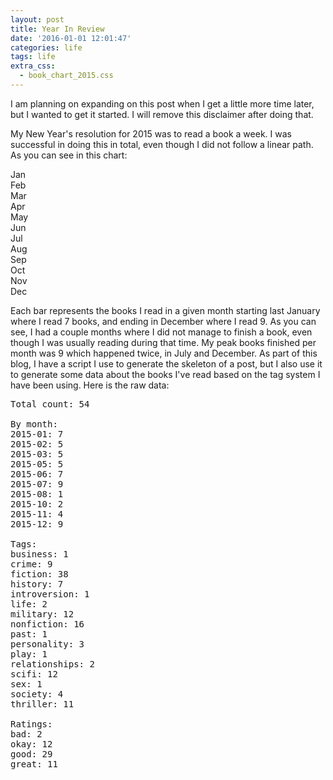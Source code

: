 ```yaml
---
layout: post
title: Year In Review
date: '2016-01-01 12:01:47'
categories: life
tags: life
extra_css:
  - book_chart_2015.css
---
```


I am planning on expanding on this post when I get a little more time later,
but I wanted to get it started. I will remove this disclaimer after doing
that.

My New Year's resolution for 2015 was to read a book a week. I was successful
in doing this in total, even though I did not follow a linear path. As you can
see in this chart:

<div class="chart"><div class="bar bar-7"><span class="text">Jan</span></div><div class="bar bar-5"><span class="text">Feb</span></div><div class="bar bar-5"><span class="text">Mar</span></div><div class="bar bar-0"><span class="text">Apr</span></div><div class="bar bar-5"><span class="text">May</span></div><div class="bar bar-7"><span class="text">Jun</span></div><div class="bar bar-9"><span class="text">Jul</span></div><div class="bar bar-1"><span class="text">Aug</span></div><div class="bar bar-0"><span class="text">Sep</span></div><div class="bar bar-2"><span class="text">Oct</span></div><div class="bar bar-4"><span class="text">Nov</span></div><div class="bar bar-9"><span class="text">Dec</span></div></div>

Each bar represents the books I read in a given month starting last January
where I read 7 books, and ending in December where I read 9. As you can see,
I had a couple months where I did not manage to finish a book, even though
I was usually reading during that time. My peak books finished per month was
9 which happened twice, in July and December. As part of this blog, I have
a script I use to generate the skeleton of a post, but I also use it
to generate some data about the books I've read based on the tag system
I have been using. Here is the raw data:

<pre>
Total count: 54

By month:
2015-01: 7
2015-02: 5
2015-03: 5
2015-05: 5
2015-06: 7
2015-07: 9
2015-08: 1
2015-10: 2
2015-11: 4
2015-12: 9

Tags:
business: 1
crime: 9
fiction: 38
history: 7
introversion: 1
life: 2
military: 12
nonfiction: 16
past: 1
personality: 3
play: 1
relationships: 2
scifi: 12
sex: 1
society: 4
thriller: 11

Ratings:
bad: 2
okay: 12
good: 29
great: 11
</pre>


